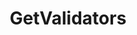 ---
title: GetValidators
api:
  file: consensus-client-api.json
  operationId: get_staking-validators
hidden: false
---